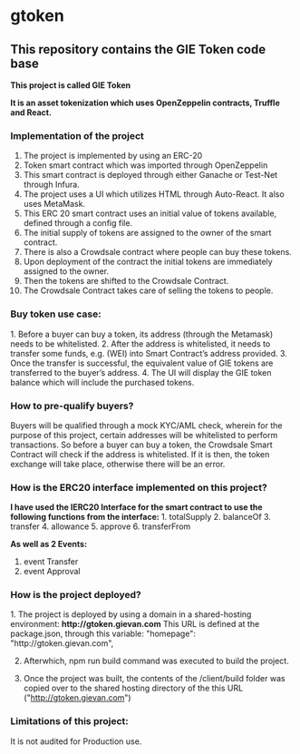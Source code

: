 # gtoken
<h2>This repository contains the GIE Token code base </h2>

<b>This project is called GIE Token</b>

<b>It is an asset tokenization which uses OpenZeppelin contracts, Truffle and React.</b>

<h3>Implementation of the project</h3>

1. The project is implemented by using an ERC-20
2. Token smart contract which was imported through OpenZeppelin
3. This smart contract is deployed through either Ganache or Test-Net through Infura.
4. The project uses a UI which utilizes HTML through Auto-React. It also uses MetaMask.
5. This ERC 20 smart contract uses an initial value of tokens available, defined through a config file. 
6. The initial supply of tokens are assigned to the owner of the smart contract.
7. There is also a Crowdsale contract where people can buy these tokens.
8. Upon deployment of the contract the initial tokens are immediately assigned to the owner.
9. Then the tokens are shifted to the Crowdsale Contract. 
10. The Crowdsale Contract takes care of selling the tokens to people.
 
<h3>Buy token use case:</h3>
1. Before a buyer can buy a token, its address (through the Metamask) needs to be whitelisted.
2. After the address is whitelisted, it needs to transfer some funds, e.g. (WEI) into Smart Contract’s address provided.
3. Once the transfer is successful, the equivalent value of GIE tokens are transferred to the buyer’s address. 
4. The UI will display the GIE token balance which will include the purchased tokens.
 
<h3>How to pre-qualify buyers?</h3>
Buyers will be qualified through a mock KYC/AML check, wherein for the purpose of this project, 
certain addresses will be whitelisted to perform transactions.
So before a buyer can buy a token, the Crowdsale Smart Contract will check if the address is whitelisted.  
If it is then, the token exchange will take place, otherwise there will be an error.

<h3>How is the ERC20 interface implemented on this project?</h3>
<b>I have used the IERC20 Interface for the smart contract to use the following functions from the interface:</b>
1. totalSupply
2. balanceOf
3. transfer
4. allowance
5. approve
6. transferFrom

<b>As well as 2 Events:</b>
1. event Transfer
2. event Approval

<h3>How is the project deployed?</h3>
1. The project is deployed by using a domain in a shared-hosting environment: <b>http://gtoken.gievan.com</b>
    This URL is defined at the package.json, through this variable: 
    "homepage": "http://gtoken.gievan.com",

2. Afterwhich, npm run build command was executed to build the project.

3. Once the project was built, the contents of the /client/build folder was copied over to the shared hosting directory of the this URL ("http://gtoken.gievan.com")

<h3>Limitations of this project:</h3>
It is not audited for Production use.
